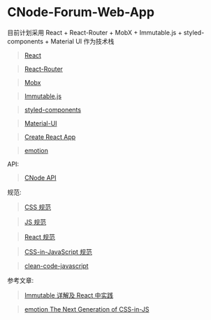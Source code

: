 # CNode-Forum-Web-App
目前计划采用 React + React-Router + MobX + Immutable.js + styled-components + Material UI 作为技术栈

> [React](https://facebook.github.io/react/)

> [React-Router](https://reacttraining.com/react-router/web/guides/quick-start)

> [Mobx](https://mobx.js.org/)

> [Immutable.js](https://facebook.github.io/immutable-js/)

> [styled-components](https://www.styled-components.com/)

> [Material-UI](https://facebook.github.io/react/)

> [Create React App](https://github.com/facebookincubator/create-react-app/blob/master/packages/react-scripts/template/README.md)

> [emotion](https://emotion.sh/)

API:

> [CNode API](https://cnodejs.org/api)

规范: 
> [CSS 规范](https://cssguidelin.es/)

> [JS 规范](https://github.com/airbnb/javascript)

> [React 规范](https://github.com/airbnb/javascript/tree/master/react)

> [CSS-in-JavaScript 规范](https://github.com/airbnb/javascript/tree/master/css-in-javascript)

> [clean-code-javascript](https://github.com/ryanmcdermott/clean-code-javascript)

参考文章:

> [Immutable 详解及 React 中实践](https://github.com/camsong/blog/issues/3)

> [emotion The Next Generation of CSS-in-JS](https://medium.com/@tkh44/emotion-ad1c45c6d28b)
